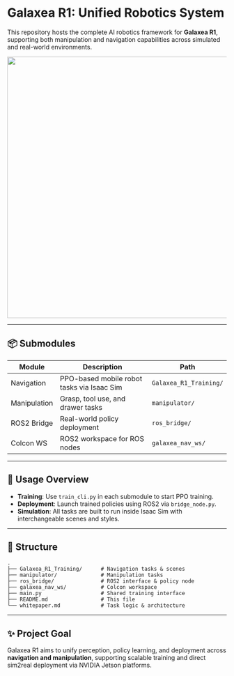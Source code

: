 # Galaxea R1: Unified Robotics System

This repository hosts the complete AI robotics framework for **Galaxea R1**, supporting both manipulation and navigation capabilities across simulated and real-world environments.

<img src="https://drive.google.com/uc?export=view&id=1gTnXAWQc0l23QMVDtq0cwAXuArTFaJSd" width="600"/>

---

## 📦 Submodules

| Module         | Description                                | Path                      |
|----------------|--------------------------------------------|---------------------------|
| Navigation     | PPO-based mobile robot tasks via Isaac Sim | `Galaxea_R1_Training/`    |
| Manipulation   | Grasp, tool use, and drawer tasks          | `manipulator/`            |
| ROS2 Bridge    | Real-world policy deployment               | `ros_bridge/`             |
| Colcon WS      | ROS2 workspace for ROS nodes               | `galaxea_nav_ws/`         |

---

## 🧭 Usage Overview

- **Training**: Use `train_cli.py` in each submodule to start PPO training.
- **Deployment**: Launch trained policies using ROS2 via `bridge_node.py`.
- **Simulation**: All tasks are built to run inside Isaac Sim with interchangeable scenes and styles.

---

## 📁 Structure

```
.
├── Galaxea_R1_Training/      # Navigation tasks & scenes
├── manipulator/              # Manipulation tasks
├── ros_bridge/               # ROS2 interface & policy node
├── galaxea_nav_ws/           # Colcon workspace
├── main.py                   # Shared training interface
├── README.md                 # This file
└── whitepaper.md             # Task logic & architecture
```

---

## ✨ Project Goal

Galaxea R1 aims to unify perception, policy learning, and deployment across **navigation and manipulation**, supporting scalable training and direct sim2real deployment via NVIDIA Jetson platforms.
